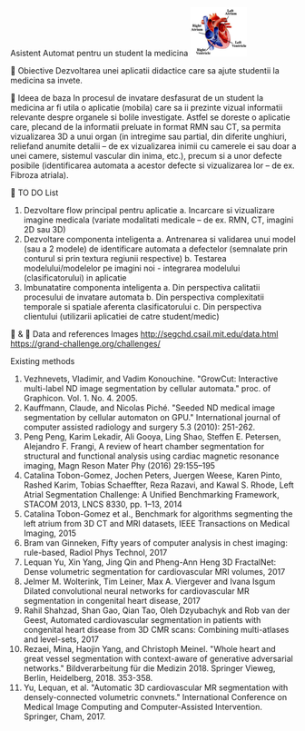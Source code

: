 
Asistent Automat pentru un student la medicina  <img src="heartSmall.png" alt="A cool heart"/>


	
	Obiective
Dezvoltarea unei aplicatii didactice care sa ajute studentii la medicina sa invete.


	Ideea de baza
	In procesul de invatare desfasurat de un student la medicina ar fi utila o aplicatie (mobila) care sa ii prezinte vizual informatii relevante despre organele si bolile investigate. Astfel se doreste o aplicatie care, plecand de la informatii preluate in format RMN sau CT, sa permita vizualizarea 3D a unui organ (in intregime sau partial, din diferite unghiuri, reliefand anumite detalii – de ex vizualizarea inimii cu camerele ei sau doar a unei camere, sistemul vascular din inima, etc.), precum si a unor defecte posibile (identificarea automata a acestor defecte si vizualizarea lor – de ex. Fibroza atriala). 


	TO DO List
1.	Dezvoltare flow principal pentru aplicatie 
a.	Incarcare si vizualizare imagine medicala (variate modalitati medicale – de ex. RMN, CT, imagini 2D sau 3D)
2.	Dezvoltare componenta inteligenta
a.	Antrenarea si validarea unui model (sau a 2 modele) de identificare automata a defectelor (semnalate prin conturul si prin textura regiunii respective)
b.	Testarea modelului/modelelor pe imagini noi - integrarea modelului (clasificatorului) in aplicatie
3.	Imbunatatire componenta inteligenta
a.	Din perspectiva calitatii procesului de invatare automata
b.	Din perspectiva complexitatii temporale si spatiale aferenta clasificatorului
c.	Din perspectiva clientului (utilizarii aplicatiei de catre student/medic)


&
	Data and references
Images
http://segchd.csail.mit.edu/data.html
https://grand-challenge.org/challenges/

Existing methods
1.	Vezhnevets, Vladimir, and Vadim Konouchine. "GrowCut: Interactive multi-label ND image segmentation by cellular automata." proc. of Graphicon. Vol. 1. No. 4. 2005.
2.	Kauffmann, Claude, and Nicolas Piché. "Seeded ND medical image segmentation by cellular automaton on GPU." International journal of computer assisted radiology and surgery 5.3 (2010): 251-262.
3.	Peng Peng, Karim Lekadir,  Ali Gooya, Ling Shao, Steffen E. Petersen, Alejandro F. Frangi, A review of heart chamber segmentation for  structural and functional analysis using cardiac magnetic resonance imaging, Magn Reson Mater Phy (2016) 29:155–195
4.	Catalina Tobon-Gomez, Jochen Peters, Juergen Weese, Karen Pinto, Rashed Karim, Tobias Schaeffter, Reza Razavi, and Kawal S. Rhode, Left Atrial Segmentation Challenge: A Unified Benchmarking Framework, STACOM 2013, LNCS 8330, pp. 1–13, 2014
5.	Catalina Tobon-Gomez et al., Benchmark for algorithms segmenting the left
atrium from 3D CT and MRI datasets, IEEE Transactions on Medical Imaging, 2015
6.	Bram van Ginneken, Fifty years of computer analysis in chest imaging: rule-based, Radiol Phys Technol, 2017
7.	Lequan Yu, Xin Yang, Jing Qin and Pheng-Ann Heng 
3D FractalNet: Dense volumetric segmentation for cardiovascular MRI volumes, 2017 
8.	Jelmer M. Wolterink, Tim Leiner, Max A. Viergever and Ivana Isgum 
Dilated convolutional neural networks for cardiovascular MR segmentation in congenital heart disease, 2017
9.	Rahil Shahzad, Shan Gao, Qian Tao, Oleh Dzyubachyk and Rob van der Geest, Automated cardiovascular segmentation in patients with congenital heart disease from 3D CMR scans: Combining multi-atlases and level-sets, 2017 
10.	Rezaei, Mina, Haojin Yang, and Christoph Meinel. "Whole heart and great vessel segmentation with context-aware of generative adversarial networks." Bildverarbeitung für die Medizin 2018. Springer Vieweg, Berlin, Heidelberg, 2018. 353-358.
11.	Yu, Lequan, et al. "Automatic 3D cardiovascular MR segmentation with densely-connected volumetric convnets." International Conference on Medical Image Computing and Computer-Assisted Intervention. Springer, Cham, 2017.



